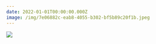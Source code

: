 ```yaml
---
date: 2022-01-01T00:00:00.000Z
image: /img/7e06882c-eab8-4055-b302-bf5b89c20f1b.jpeg
---
```


![](/img/7e06882c-eab8-4055-b302-bf5b89c20f1b.jpeg)
